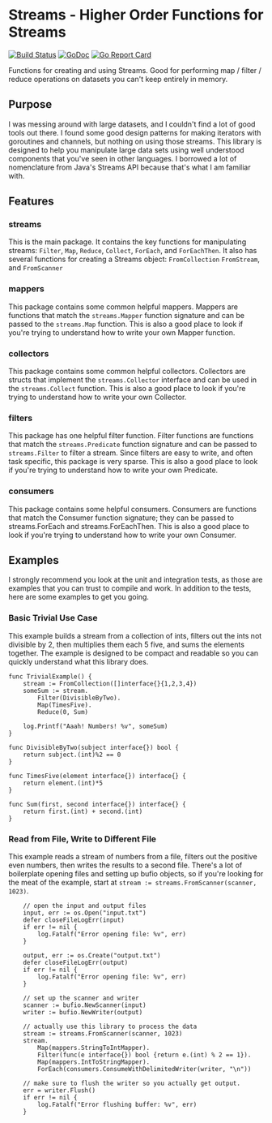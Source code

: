# Streams - Higher Order Functions for Streams
[![Build Status](https://travis-ci.org/Luke-Sikina/streams.svg?branch=master)](https://travis-ci.org/Luke-Sikina/streams)
[![GoDoc](https://godoc.org/github.com/Luke-Sikina/streams?status.svg)](https://godoc.org/github.com/Luke-Sikina/streams)
[![Go Report Card](https://goreportcard.com/badge/github.com/Luke-Sikina/streams)](https://goreportcard.com/report/github.com/Luke-Sikina/streams)

Functions for creating and using Streams. Good for performing map / filter / reduce
operations on datasets you can't keep entirely in memory.

## Purpose
I was messing around with large datasets, and I couldn't find a lot of good tools out there.
I found some good design patterns for making iterators with goroutines and channels, but nothing
on using those streams. This library is designed to help you manipulate large data sets using
well understood components that you've seen in other languages.
I borrowed a lot of nomenclature from Java's Streams API because that's what I am familiar with.
## Features
### streams
This is the main package. It contains the key functions for manipulating streams:
`Filter`, `Map`, `Reduce`, `Collect`, `ForEach`, and `ForEachThen`. It also
has several functions for creating a Streams object: `FromCollection` `FromStream`,
and `FromScanner`

### mappers
This package contains some common helpful mappers. Mappers are functions that match
the `streams.Mapper` function signature and can be passed to the `streams.Map` function.
This is also a good place to look if you're trying to understand how to write
your own Mapper function.

### collectors
This package contains some common helpful collectors. Collectors are structs that
implement the `streams.Collector` interface and can be used in the `streams.Collect`
function. This is also a good place to look if you're trying to understand how to
write your own Collector.

### filters
This package has one helpful filter function. Filter functions are functions that
match the `streams.Predicate` function signature and can be passed to `streams.Filter`
to filter a stream. Since filters are easy to write, and often task specific, this
package is very sparse. This is also a good place to look if you're trying to understand
how to write your own Predicate.

### consumers
This package contains some helpful consumers. Consumers are functions that match the Consumer
function signature; they can be passed to streams.ForEach and streams.ForEachThen. This is
also a good place to look if you're trying to understand how to write your own Consumer.

## Examples
I strongly recommend you look at the unit and integration tests, as those are examples that
you can trust to compile and work. In addition to the tests, here are some examples to get you going.

### Basic Trivial Use Case
This example builds a stream from a collection of ints, filters out the ints not divisible by 2,
then multiplies them each 5 five, and sums the elements together. The example is designed to be compact
and readable so you can quickly understand what this library does.
``` Golang
func TrivialExample() {
	stream := FromCollection([]interface{}{1,2,3,4})
	someSum := stream.
		Filter(DivisibleByTwo).
		Map(TimesFive).
		Reduce(0, Sum)

	log.Printf("Aaah! Numbers! %v", someSum)
}

func DivisibleByTwo(subject interface{}) bool {
	return subject.(int)%2 == 0
}

func TimesFive(element interface{}) interface{} {
	return element.(int)*5
}

func Sum(first, second interface{}) interface{} {
	return first.(int) + second.(int)
}

```

### Read from File, Write to Different File
This example reads a stream of numbers from a file, filters out the positive even numbers, then writes the results
to a second file. There's a lot of boilerplate opening files and setting up bufio objects, so if you're looking
for the meat of the example, start at `stream := streams.FromScanner(scanner, 1023)`.
``` Golang
	// open the input and output files
	input, err := os.Open("input.txt")
	defer closeFileLogErr(input)
	if err != nil {
		log.Fatalf("Error opening file: %v", err)
	}

	output, err := os.Create("output.txt")
	defer closeFileLogErr(output)
	if err != nil {
		log.Fatalf("Error opening file: %v", err)
	}

	// set up the scanner and writer
	scanner := bufio.NewScanner(input)
	writer := bufio.NewWriter(output)

	// actually use this library to process the data
	stream := streams.FromScanner(scanner, 1023)
	stream.
		Map(mappers.StringToIntMapper).
		Filter(func(e interface{}) bool {return e.(int) % 2 == 1}).
		Map(mappers.IntToStringMapper).
		ForEach(consumers.ConsumeWithDelimitedWriter(writer, "\n"))

	// make sure to flush the writer so you actually get output.
	err = writer.Flush()
	if err != nil {
		log.Fatalf("Error flushing buffer: %v", err)
	}
```